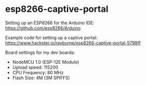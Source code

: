 # esp8266-captive-portal

Setting up an ESP8266 for the Arduino IDE: https://github.com/esp8266/Arduino

Example code for setting up a captive portal: https://www.hackster.io/rayburne/esp8266-captive-portal-5798ff

Board settings for my dev boards:

- NodeMCU 1.0 (ESP-12E Module)
- Upload speed: 115200
- CPU Frequency: 80 MHz 
- Flash Size: 4M (3M SPIFFS)
